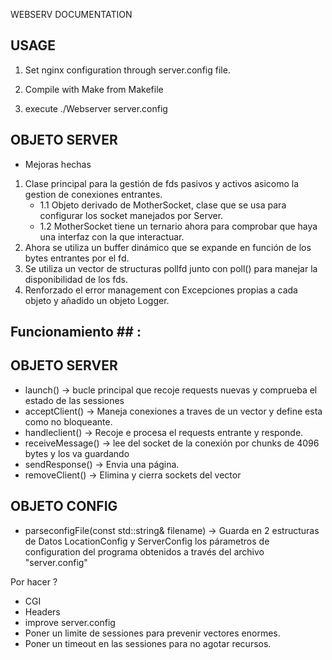 WEBSERV DOCUMENTATION

## USAGE ##
 
1. Set nginx configuration through server.config file.

2. Compile with Make from Makefile

3. execute ./Webserver server.config
 


## OBJETO SERVER ##

- Mejoras hechas
1. Clase principal para la gestión de fds pasivos y activos asicomo la gestion de conexiones entrantes.
    -   1.1 Objeto derivado de MotherSocket, clase que se usa para configurar los socket manejados por Server.
    -   1.2 MotherSocket tiene un ternario ahora para comprobar que haya una interfaz con la que interactuar.
2. Ahora se utiliza un buffer dinámico que se expande en función de los bytes entrantes por el fd.
3. Se utiliza un vector de structuras pollfd junto con poll() para manejar la disponibilidad de los fds.
4. Renforzado el error management con Excepciones propias a cada objeto y añadido un objeto Logger.

## Funcionamiento ## :
 
   ## OBJETO SERVER ##
 -    launch() -> bucle principal que recoje requests nuevas y comprueba el estado de las sessiones 
 -    acceptClient() -> Maneja conexiones a traves de un vector y define esta como no bloqueante.
 -    handleclient() -> Recoje e procesa el requests entrante y responde.
 -    receiveMessage() -> lee del socket de la conexión por chunks de 4096 bytes y los va guardando 
 -    sendResponse() -> Envia una página.
 -    removeClient() -> Elimina y cierra sockets del vector

   ## OBJETO CONFIG ##
- parseconfigFile(const std::string& filename) -> Guarda en 2 estructuras de Datos LocationConfig y ServerConfig los párametros de configuration del programa obtenidos a través del archivo "server.config"


Por hacer ?
- CGI
- Headers
- improve server.config
- Poner un limite de sessiones para prevenir vectores<Server> enormes.
- Poner un timeout en las sessiones para no agotar recursos.


